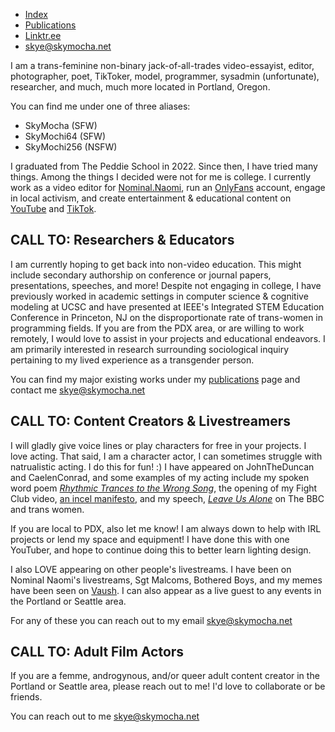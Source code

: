 - [Index](/)
- [Publications](/publications)
- [Linktr.ee](https://www.linktr.ee/skymocha)
- [skye@skymocha.net](mailto:skye@skymocha.net)

I am a trans-feminine non-binary jack-of-all-trades video-essayist, editor, photographer, poet, TikToker, model, programmer, sysadmin (unfortunate), researcher, and much, much more located in Portland, Oregon. 

You can find me under one of three aliases:

* SkyMocha (SFW)
* SkyMochi64 (SFW)
* SkyMochi256 (NSFW)

I graduated from The Peddie School in 2022. Since then, I have tried many things. Among the things I decided were not for me is college. I currently work as a video editor for [Nominal.Naomi](https://www.tiktok.com/@nominalnaomi), run an [OnlyFans](https://www.onlyfans.com/skymochi256) account, engage in local activism, and create entertainment & educational content on [YouTube](https://www.youtube.com/@skymochi64) and [TikTok](https://www.tiktok.com/@skymochi64).

## CALL TO: Researchers & Educators

I am currently hoping to get back into non-video education. This might include secondary authorship on conference or journal papers, presentations, speeches, and more! Despite not engaging in college, I have previously worked in academic settings in computer science & cognitive modeling at UCSC and have presented at IEEE's Integrated STEM Education Conference in Princeton, NJ on the disproportionate rate of trans-women in programming fields. If you are from the PDX area, or are willing to work remotely, I would love to assist in your projects and educational endeavors. I am primarily interested in research surrounding sociological inquiry pertaining to my lived experience as a transgender person. 

You can find my major existing works under my [publications](/publications.md) page and contact me [skye@skymocha.net](mailto:skye@skymocha.net)

## CALL TO: Content Creators & Livestreamers 

I will gladly give voice lines or play characters for free in your projects. I love acting. That said, I am a character actor, I can sometimes struggle with natrualistic acting. I do this for fun! :) I have appeared on JohnTheDuncan and CaelenConrad, and some examples of my acting include my spoken word poem _[Rhythmic Trances to the Wrong Song](https://www.youtube.com/shorts/4PZDB_vsrQM)_, the opening of my Fight Club video, [an incel manifesto](https://www.youtube.com/watch?v=j-89UAKcSqI), and my speech, _[Leave Us Alone](https://www.youtube.com/watch?v=JI6H2vYV6gM)_ on The BBC and trans women.

If you are local to PDX, also let me know! I am always down to help with IRL projects or lend my space and equipment! I have done this with one YouTuber, and hope to continue doing this to better learn lighting design.

I also LOVE appearing on other people's livestreams. I have been on Nominal Naomi's livestreams, Sgt Malcoms, Bothered Boys, and my memes have been seen on [Vaush](https://twitter.com/velvetbnuuy/status/1632455656702636032). I can also appear as a live guest to any events in the Portland or Seattle area. 

For any of these you can reach out to my email [skye@skymocha.net](mailto:skye@skymocha.net)

## CALL TO: Adult Film Actors 

If you are a femme, androgynous, and/or queer adult content creator in the Portland or Seattle area, please reach out to me! I'd love to collaborate or be friends. 

You can reach out to me [skye@skymocha.net](mailto:skye@skymocha.net)